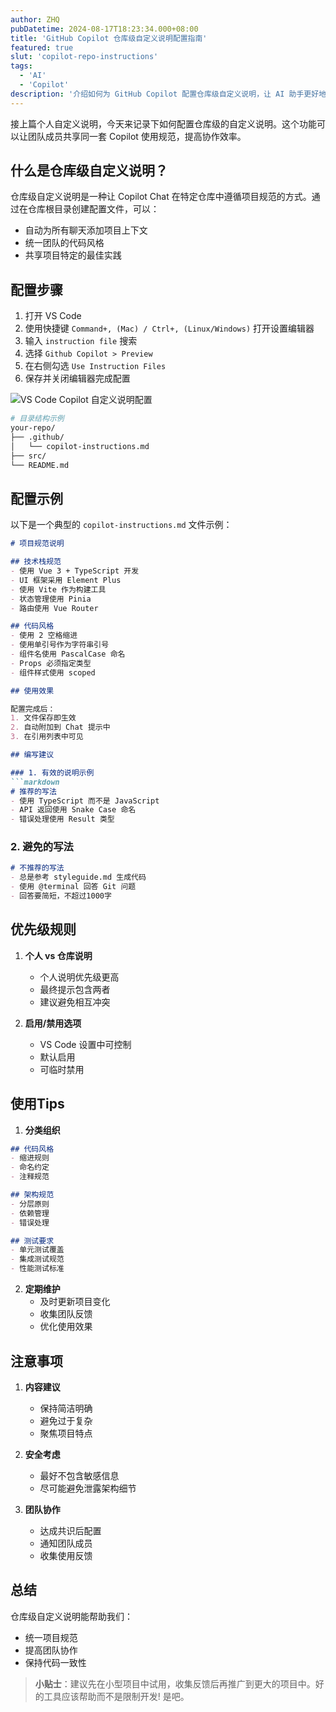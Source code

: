 ```yaml
---
author: ZHQ
pubDatetime: 2024-08-17T18:23:34.000+08:00
title: 'GitHub Copilot 仓库级自定义说明配置指南'
featured: true
slut: 'copilot-repo-instructions'
tags:
  - 'AI'
  - 'Copilot'
description: '介绍如何为 GitHub Copilot 配置仓库级自定义说明，让 AI 助手更好地理解项目特点。'
---
```


接上篇个人自定义说明，今天来记录下如何配置仓库级的自定义说明。这个功能可以让团队成员共享同一套 Copilot 使用规范，提高协作效率。

## 什么是仓库级自定义说明？

仓库级自定义说明是一种让 Copilot Chat 在特定仓库中遵循项目规范的方式。通过在仓库根目录创建配置文件，可以：
- 自动为所有聊天添加项目上下文
- 统一团队的代码风格
- 共享项目特定的最佳实践

## 配置步骤

1. 打开 VS Code
2. 使用快捷键 `Command+, (Mac) / Ctrl+, (Linux/Windows)`  打开设置编辑器
3. 输入 `instruction file` 搜索
4. 选择 `Github Copilot > Preview`
5. 在右侧勾选 `Use Instruction Files`
6. 保存并关闭编辑器完成配置

![VS Code Copilot 自定义说明配置](@assets/images/vscode-copilot-custom.png)

```bash
# 目录结构示例
your-repo/
├── .github/
│   └── copilot-instructions.md
├── src/
└── README.md
```

## 配置示例

以下是一个典型的 `copilot-instructions.md` 文件示例：

```markdown
# 项目规范说明

## 技术栈规范
- 使用 Vue 3 + TypeScript 开发
- UI 框架采用 Element Plus
- 使用 Vite 作为构建工具
- 状态管理使用 Pinia
- 路由使用 Vue Router

## 代码风格
- 使用 2 空格缩进
- 使用单引号作为字符串引号
- 组件名使用 PascalCase 命名
- Props 必须指定类型
- 组件样式使用 scoped

## 使用效果

配置完成后：
1. 文件保存即生效
2. 自动附加到 Chat 提示中
3. 在引用列表中可见

## 编写建议

### 1. 有效的说明示例
```markdown
# 推荐的写法
- 使用 TypeScript 而不是 JavaScript
- API 返回使用 Snake Case 命名
- 错误处理使用 Result 类型
```

### 2. 避免的写法
```markdown
# 不推荐的写法
- 总是参考 styleguide.md 生成代码
- 使用 @terminal 回答 Git 问题
- 回答要简短，不超过1000字
```

## 优先级规则

1. **个人 vs 仓库说明**
   - 个人说明优先级更高
   - 最终提示包含两者
   - 建议避免相互冲突

2. **启用/禁用选项**
   - VS Code 设置中可控制
   - 默认启用
   - 可临时禁用

## 使用Tips

1. **分类组织**
```markdown
## 代码风格
- 缩进规则
- 命名约定
- 注释规范

## 架构规范
- 分层原则
- 依赖管理
- 错误处理

## 测试要求
- 单元测试覆盖
- 集成测试规范
- 性能测试标准
```

2. **定期维护**
   - 及时更新项目变化
   - 收集团队反馈
   - 优化使用效果

## 注意事项

1. **内容建议**
   - 保持简洁明确
   - 避免过于复杂
   - 聚焦项目特点

2. **安全考虑**
   - 最好不包含敏感信息
   - 尽可能避免泄露架构细节

3. **团队协作**
   - 达成共识后配置
   - 通知团队成员
   - 收集使用反馈

## 总结

仓库级自定义说明能帮助我们：
- 统一项目规范
- 提高团队协作
- 保持代码一致性

> **小贴士**：建议先在小型项目中试用，收集反馈后再推广到更大的项目中。好的工具应该帮助而不是限制开发! 是吧。